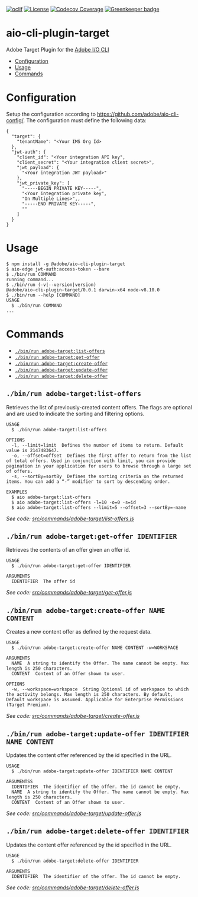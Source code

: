 <!--
Copyright 2019 Adobe. All rights reserved.
This file is licensed to you under the Apache License, Version 2.0 (the "License");
you may not use this file except in compliance with the License. You may obtain a copy
of the License at http://www.apache.org/licenses/LICENSE-2.0

Unless required by applicable law or agreed to in writing, software distributed under
the License is distributed on an "AS IS" BASIS, WITHOUT WARRANTIES OR REPRESENTATIONS
OF ANY KIND, either express or implied. See the License for the specific language
governing permissions and limitations under the License.
-->
[![oclif](https://img.shields.io/badge/cli-oclif-brightgreen.svg)](https://oclif.io)
[![License](https://img.shields.io/badge/License-Apache%202.0-blue.svg)](https://opensource.org/licenses/Apache-2.0)
[![Codecov Coverage](https://img.shields.io/codecov/c/github/adobe/aio-cli-plugin-target/master.svg?style=flat-square)](https://codecov.io/gh/adobe/aio-cli-plugin-target/) [![Greenkeeper badge](https://badges.greenkeeper.io/adobe/aio-cli-plugin-target.svg)](https://greenkeeper.io/)



# aio-cli-plugin-target
Adobe Target Plugin for the [Adobe I/O CLI](https://github.com/adobe/aio-cli)
<!-- toc -->
* [Configuration](#configuration)
* [Usage](#usage)
* [Commands](#commands)
<!-- tocstop -->
# Configuration
<!-- configuration -->

Setup the configuration according to https://github.com/adobe/aio-cli-config/. The configuration must define the following data:

```sh-session
{
  "target": {
    "tenantName": "<Your IMS Org Id>
  },
  "jwt-auth": {
    "client_id": "<Your integration API key",
    "client_secret": "<Your integration client secret>",
    "jwt_payload": {
      "<Your integration JWT payload>"
    },
    "jwt_private_key": [
      "-----BEGIN PRIVATE KEY-----",
      "<Your integration private key",
      "On Multiple Lines>",,
      "-----END PRIVATE KEY-----",
      ""
    ]
  }
}
```
<!-- configurationstop -->
# Usage
<!-- usage -->
```sh-session
$ npm install -g @adobe/aio-cli-plugin-target
$ aio-edge jwt-auth:access-token --bare
$ ./bin/run COMMAND
running command...
$ ./bin/run (-v|--version|version)
@adobe/aio-cli-plugin-target/0.0.1 darwin-x64 node-v8.10.0
$ ./bin/run --help [COMMAND]
USAGE
  $ ./bin/run COMMAND
...
```
<!-- usagestop -->
# Commands
<!-- commands -->
* [`./bin/run adobe-target:list-offers`](#binrun-adobe-target-list-offers)
* [`./bin/run adobe-target:get-offer`](#binrun-adobe-target-get-offer)
* [`./bin/run adobe-target:create-offer`](#binrun-adobe-target-create-offer)
* [`./bin/run adobe-target:update-offer`](#binrun-adobe-target-update-offer)
* [`./bin/run adobe-target:delete-offer`](#binrun-adobe-target-delete-offers)

## `./bin/run adobe-target:list-offers`

Retrieves the list of previously-created content offers. The flags are optional and are used to indicate the sorting and filtering options.

```
USAGE
  $ ./bin/run adobe-target:list-offers

OPTIONS
  -l, --limit=limit  Defines the number of items to return. Default value is 2147483647.
  -o, --offset=offset  Defines the first offer to return from the list of total offers. Used in conjunction with limit, you can provide pagination in your application for users to browse through a large set of offers.
  -s, --sortBy=sortBy  Defines the sorting criteria on the returned items. You can add a “-” modifier to sort by descending order.

EXAMPLES
  $ aio adobe-target:list-offers
  $ aio adobe-target:list-offers -l=10 -o=0 -s=id
  $ aio adobe-target:list-offers --limit=5 --offset=3 --sortBy=-name
```

_See code: [src/commands/adobe-target/list-offers.js](./src/commands/adobe-target/list-offers.js)_

## `./bin/run adobe-target:get-offer IDENTIFIER`

Retrieves the contents of an offer given an offer id.

```
USAGE
  $ ./bin/run adobe-target:get-offer IDENTIFIER

ARGUMENTS
  IDENTIFIER  The offer id

```

_See code: [src/commands/adobe-target/get-offer.js](./src/commands/adobe-target/get-offer.js)_


## `./bin/run adobe-target:create-offer NAME CONTENT`

Creates a new content offer as defined by the request data.

```
USAGE
  $ ./bin/run adobe-target:create-offer NAME CONTENT -w=WORKSPACE

ARGUMENTS
  NAME  A string to identify the Offer. The name cannot be empty. Max length is 250 characters.
  CONTENT  Content of an Offer shown to user.

OPTIONS
  -w, --workspace=workspace  String Optional id of workspace to which the activity belongs. Max length is 250 characters. By default, Default workspace is assumed. Applicable for Enterprise Permissions (Target Premium).

```

_See code: [src/commands/adobe-target/create-offer.js](./src/commands/adobe-target/create-offer.js)_

## `./bin/run adobe-target:update-offer IDENTIFIER NAME CONTENT`

Updates the content offer referenced by the id specified in the URL.

```
USAGE
  $ ./bin/run adobe-target:update-offer IDENTIFIER NAME CONTENT

ARGUMENTSS
  IDENTIFIER  The identifier of the offer. The id cannot be empty.
  NAME  A string to identify the Offer. The name cannot be empty. Max length is 250 characters.
  CONTENT  Content of an Offer shown to user.

```

_See code: [src/commands/adobe-target/update-offer.js](./src/commands/adobe-target/update-offer.js)_

## `./bin/run adobe-target:delete-offer IDENTIFIER`

Updates the content offer referenced by the id specified in the URL.

```
USAGE
  $ ./bin/run adobe-target:delete-offer IDENTIFIER

ARGUMENTS
  IDENTIFIER  The identifier of the offer. The id cannot be empty.

```

_See code: [src/commands/adobe-target/delete-offer.js](./src/commands/adobe-target/delete-offer.js)_
<!-- commandsstop -->
